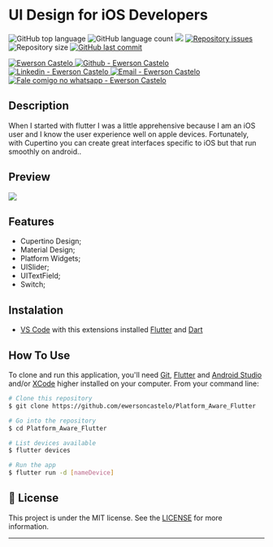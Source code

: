 <h1 align="left">
    UI Design for iOS Developers 
</h1>

<p align="left">
<img alt="GitHub top language" src="https://img.shields.io/github/languages/top/ewersoncastelo/Platform_Aware_Flutter.svg">
  <img alt="GitHub language count" src="https://img.shields.io/github/languages/count/ewersoncastelo/Platform_Aware_Flutter.svg">
  <a href="https://www.codacy.com/manual/ewersoncastelo/Platform_Aware_Flutter?utm_source=github.com&amp;utm_medium=referral&amp;utm_content=ewersoncastelo/Platform_Aware_Flutter&amp;utm_campaign=Badge_Grade"><img src="https://api.codacy.com/project/badge/Grade/5b820f81af4545279cbfe587545c0643"/></a>
<a href="https://github.com/ewersoncastelo/Platform_Aware_Flutter/issues">
    <img alt="Repository issues" src="https://img.shields.io/github/issues/ewersoncastelo/Platform_Aware_Flutter.svg">
  </a>
    <img alt="Repository size" src="https://img.shields.io/github/repo-size/ewersoncastelo/Platform_Aware_Flutter.svg">
  <a href="https://github.com/ewersoncastelo/Platform_Aware_Flutter/commits/master">
    <img alt="GitHub last commit" src="https://img.shields.io/github/last-commit/ewersoncastelo/Platform_Aware_Flutter.svg">
  </a>
</p>

<p align="left">

  <a href="https://github.com/EwersonCastelo" target="_blank">
    <img alt="Ewerson Castelo" src="https://img.shields.io/badge/made%20by-Ewerson Castelo-informational">
  </a>
  <a href="https://github.com/EwersonCastelo" target="_blank" >
    <img alt="Github - Ewerson Castelo" src="https://img.shields.io/badge/Github--%23F8952D?style=social&logo=github">
  </a>
  <a href="https://www.linkedin.com/in/ewersoncastelo/" target="_blank" >
    <img alt="Linkedin - Ewerson Castelo" src="https://img.shields.io/badge/Linkedin--%23F8952D?style=social&logo=linkedin">
  </a>
  <a href="mailto:ewerson.castelo@gmail.com" target="_blank" >
    <img alt="Email - Ewerson Castelo" src="https://img.shields.io/badge/Email--%23F8952D?style=social&logo=gmail">
  </a>
  <a href="https://api.whatsapp.com/send?phone=5569999682210"
        target="_blank" >
    <img alt="Fale comigo no whatsapp - Ewerson Castelo" src="https://img.shields.io/badge/Whatsapp--%23F8952D?style=social&logo=whatsapp">
  </a>

</p>

## Description

When I started with flutter I was a little apprehensive because I am an iOS user and I know the user experience well on apple devices. Fortunately, with Cupertino you can create great interfaces specific to iOS but that run smoothly on android..

## Preview

![](Platform_Aware_Flutter.gif)

## Features

- Cupertino Design;
- Material Design;
- Platform Widgets;
- UISlider;
- UITextField;
- Switch;

## Instalation
-   [VS Code][vc] with this extensions installed [Flutter][flutterLink] and [Dart][dartLink]

## How To Use

To clone and run this application, you'll need [Git](https://git-scm.com), [Flutter][flutter] and [Android Studio][androidStudio] and/or [XCode][xCode] higher installed on your computer. From your command line:

```bash
# Clone this repository
$ git clone https://github.com/ewersoncastelo/Platform_Aware_Flutter

# Go into the repository
$ cd Platform_Aware_Flutter

# List devices available
$ flutter devices

# Run the app
$ flutter run -d [nameDevice]
```

## :memo: License
This project is under the MIT license. See the [LICENSE](https://github.com/ewersoncastelo/Platform_Aware_Flutter/blob/master/LICENSE) for more information.

---

[flutter]: https://flutter.dev/docs/get-started/install
[androidStudio]: https://developer.android.com/studio/
[xCode]:https://apps.apple.com/br/app/xcode/id497799835?mt=12
[vc]: https://code.visualstudio.com/
[flutterLink]: https://flutter.dev/docs/development/tools/vs-code
[dartLink]:https://marketplace.visualstudio.com/items?itemName=Dart-Code.dart-code